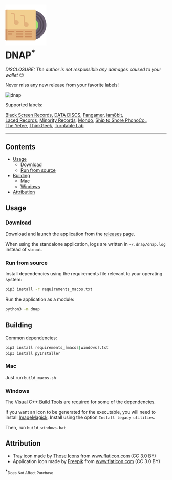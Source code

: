 
<h1>
    <img src=resources/icon/color/256.png width=128 height=128 />
    <br/>
    DNAP<sup>*</sup>
</h1>

_DISCLOSURE: The author is not responsible any damages caused to your wallet_ 😉

Never miss any new release from your favorite labels!

<img width="1120" alt="dnap" src="https://user-images.githubusercontent.com/4116708/36647147-7b174f48-1a81-11e8-9852-e84662fbdcf4.png">

Supported labels:

[Black Screen Records](http://blackscreenrecords.limitedrun.com), [DATA DISCS](https://data-discs.com/collections/all), [Fangamer](https://www.fangamer.com/collections/music), [iam8bit](https://store.iam8bit.co.uk/collections/vinyl),
<br> [Laced Records](https://www.lacedrecords.co/collections/vinyl), [Minority Records](https://www.minorityrecords.com/en/releases), [Mondo](https://mondotees.com/collections/music), [Ship to Shore PhonoCo.](https://www.shiptoshoremedia.com/store),
<br> [The Yetee](https://theyetee.com/collections/all/Music), [ThinkGeek](https://www.thinkgeek.com/collectibles/vinyl-records), [Turntable Lab](https://www.turntablelab.com/collections/vinyl-cds-date)

---

## Contents

- [Usage](#usage)
    - [Download](#download)
    - [Run from source](#run-from-source)
- [Building](#building)
    - [Mac](#mac)
    - [Windows](#windows)
- [Attribution](#attribution)

## Usage

### Download

Download and launch the application from the [releases](https://github.com/Tenchi2xh/DNAP/releases) page.

When using the standalone application, logs are written in `~/.dnap/dnap.log` instead of `stdout`.

### Run from source

Install dependencies using the requirements file relevant to your operating system:

```bash
pip3 install -r requirements_macos.txt
```

Run the application as a module:

```bash
python3 -m dnap
```

## Building

Common dependencies:

```bash
pip3 install requirements_[macos|windows].txt
pip3 install pyInstaller
```

### Mac

Just run `build_macos.sh`

### Windows

The [Visual C++ Build Tools](http://landinghub.visualstudio.com/visual-cpp-build-tools) are required for some of the dependencies.

If you want an icon to be generated for the executable, you will need to install [ImageMagick](https://www.imagemagick.org/script/download.php#windows). Install using the option `Install legacy utilities`.

Then, run `build_windows.bat`

## Attribution

- Tray icon made by [Those Icons](https://thoseicons.com/) from www.flaticon.com (CC 3.0 BY)
- Application icon made by [Freepik](http://www.freepik.com") from www.flaticon.com (CC 3.0 BY)

*<sub>Does Not Affect Purchase</sub>
